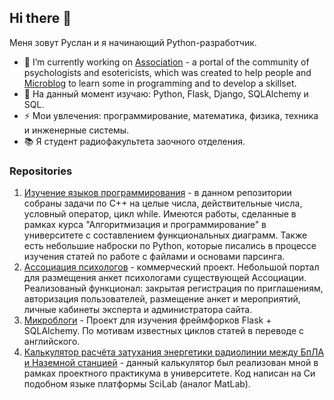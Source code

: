 ## Hi there 👋

Меня зовут Руслан и я начинающий Python-разработчик.

- 🔭 I’m currently working on [Association](https://github.com/shakertov/association) - a portal of the community of psychologists and esotericists, which was created to help people and [Microblog](https://github.com/shakertov/microblog) to learn some in programming and to develop a skillset.
- 🌱 На данный момент изучаю: Python, Flask, Django, SQLAlchemy и SQL.
- ⚡  Мои увлечения: программирование, математика, физика, техника и инженерные системы.
- 📚 Я студент радиофакультета заочного отделения.

### Repositories
1. [Изучение языков программирования](https://github.com/shakertov/tasks) - в данном репозитории собраны задачи по C++ на целые числа, действительные числа, условный оператор, цикл while. Имеются работы, сделанные в рамках курса "Алгоритмизация и программирование" в университете с составлением функциональных диаграмм. Также есть небольшие наброски по Python, которые писались в процессе изучения статей по работе с файлами и основами парсинга.
2. [Ассоциация психологов](https://github.com/shakertov/association) - коммерческий проект. Небольшой портал для размещения анкет психологами существующей Ассоциации. Реализованый функционал: закрытая регистрация по приглашениям, авторизация пользователей, размещение анкет и мероприятий, личные кабинеты эксперта и администратора сайта.
3. [Микроблоги](https://github.com/shakertov/microblog) - Проект для изучения фреймфорков Flask + SQLAlchemy. По мотивам известных циклов статей в переводе с английского.
4. [Калькулятор расчёта затухания энергетики радиолинии между БпЛА и Наземной станцией](https://github.com/shakertov/attenuation) - данный калькулятор был реализован мной в рамках проектного практикума в университете. Код написан на Си подобном языке платформы SciLab (аналог MatLab).

<!--
**shakertov/shakertov** is a ✨ _special_ ✨ repository because its `README.md` (this file) appears on your GitHub profile.

Here are some ideas to get you started:

- 🔭 I’m currently working on ...
- 🌱 I’m currently learning ...
- 👯 I’m looking to collaborate on ...
- 🤔 I’m looking for help with ...
- 💬 Ask me about ...
- 📫 How to reach me: ...
- 😄 Pronouns: ...
- ⚡ Fun fact: ...
-->
